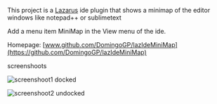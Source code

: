                                                           

This project is a [Lazarus](https://www.lazarus-ide.org/) ide plugin that shows a minimap of the editor windows like notepad++ or sublimetext

Add a menu item MiniMap in the View menu of the ide.

Homepage: [www.github.com/DomingoGP/lazIdeMiniMap](https://github.com/DomingoGP/lazIdeMiniMap)


screenshoots

![screenshoot1 docked](screenshoots/scs1.png)

![screenshoot2 undocked](screenshoots/scs2.png)
